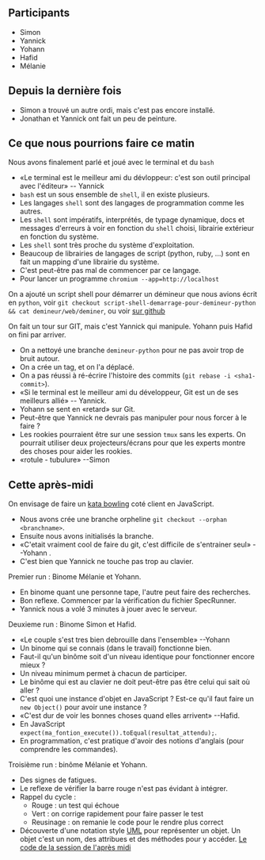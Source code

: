 ## Participants

- Simon
- Yannick
- Yohann
- Hafid
- Mélanie

## Depuis la dernière fois

- Simon a trouvé un autre ordi, mais c'est pas encore installé.
- Jonathan et Yannick ont fait un peu de peinture. 

## Ce que nous pourrions faire ce matin

Nous avons finalement parlé et joué avec le terminal et du `bash`

- «Le terminal est le meilleur ami du dévloppeur: c'est son outil principal
  avec l'éditeur» -- Yannick
- `bash` est un sous ensemble de `shell`, il en existe plusieurs.
- Les langages `shell` sont des langages de programmation comme les autres.
- Les `shell` sont impératifs, interprétés, de typage dynamique, docs et
  messages d'erreurs à voir en fonction du `shell` choisi, librairie extérieur
  en fonction du système.
- Les `shell` sont très proche du système d'exploitation.
- Beaucoup de librairies de langages de script (python, ruby, ...) sont en fait
  un mapping d'une librairie du système.
- C'est peut-être pas mal de commencer par ce langage.
- Pour lancer un programme `chromium --app=http://localhost`

On a ajouté un script shell pour démarrer un démineur que nous avions écrit en
`python`, voir `git checkout script-shell-demarrage-pour-demineur-python && cat
demineur/web/deminer`, ou voir [sur
github](https://github.com/ut7/rookie-club/releases/tag/script-shell-demarrage-pour-demineur-python)

On fait un tour sur GIT, mais c'est Yannick qui manipule. Yohann puis Hafid on
fini par arriver.

- On a nettoyé une branche `demineur-python` pour ne pas avoir trop de bruit
  autour.
- On a crée un tag, et on l'a déplacé.
- On a pas réussi à ré-écrire l'histoire des commits (`git rebase -i
  <sha1-commit>`).
- «Si le terminal est le meilleur ami du développeur, Git est un de ses
  meilleurs allié» -- Yannick.
- Yohann se sent en «retard» sur Git.
- Peut-être que Yannick ne devrais pas manipuler pour nous forcer à le faire ?
- Les rookies pourraient être sur une session `tmux` sans les experts. On
  pourrait utiliser deux projecteurs/écrans pour que les experts montre des
  choses pour aider les rookies.
- «rotule - tubulure» --Simon

## Cette après-midi

On envisage de faire un [kata bowling](http://codingdojo.org/kata/Bowling/) coté client en JavaScript.

- Nous avons crée une branche orpheline `git checkout --orphan <branchname>`.
- Ensuite nous avons initialisés la branche.
- «C'etait vraiment cool de faire du git, c'est difficile de s'entrainer seul»
  --Yohann .
- C'est bien que Yannick ne touche pas trop au clavier.

Premier run : Binome Mélanie et Yohann.

- En binome quant une personne tape, l'autre peut faire des recherches.
- Bon reflexe. Commencer par la vérification du fichier SpecRunner.
- Yannick nous a volé 3 minutes à jouer avec le serveur.

Deuxieme run : Binome Simon et Hafid.

- «Le couple s'est tres bien debrouille dans l'ensemble» --Yohann
- Un binome qui se connais (dans le travail) fonctionne bien.
- Faut-il qu'un binôme soit d'un niveau identique pour fonctionner encore mieux
  ?
- Un niveau minimum permet à chacun de participer.
- Le binôme qui est au clavier ne doit peut-être pas être celui qui sait où
  aller ?
- C'est quoi une instance d'objet en JavaScript ? Est-ce qu'il faut faire un
  `new Object()` pour avoir une instance ?
- «C'est dur de voir les bonnes choses quand elles arrivent» --Hafid.
- En JavaScript `expect(ma_fontion_execute()).toEqual(resultat_attendu);`.
- En programmation, c'est pratique d'avoir des notions d'anglais (pour
  comprendre les commandes).

Troisième run : binôme Mélanie et Yohann.

- Des signes de fatigues.
- Le reflexe de vérifier la barre rouge n'est pas évidant à intégrer.
- Rappel du cycle :
  - Rouge : un test qui échoue
  - Vert : on corrige rapidement pour faire passer le test
  - Reusinage : on remanie le code pour le rendre plus correct
- Découverte d'une notation style
  [UML](https://fr.wikipedia.org/wiki/UML_%28informatique%29) pour représenter
  un objet. Un objet c'est un nom, des attribues et des méthodes pour y
  accéder.  [Le code de la session de l'après
  midi](https://github.com/ut7/rookie-club/releases/tag/session-30-sept-2016)

